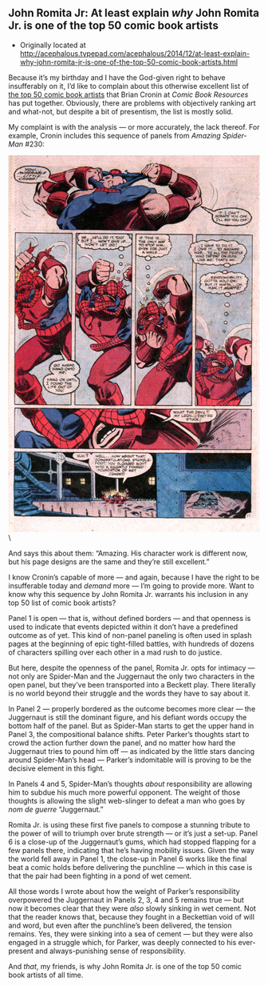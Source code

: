 ## John Romita Jr: At least explain *why* John Romita Jr. is one of the top 50 comic book artists

 * Originally located at http://acephalous.typepad.com/acephalous/2014/12/at-least-explain-why-john-romita-jr-is-one-of-the-top-50-comic-book-artists.html

Because it’s my birthday and I have the God-given right to behave insufferably on it, I’d like to complain about this otherwise excellent list of [the top 50 comic book artists](http://goodcomics.comicbookresources.com/category/top-100-comic-book-writers-and-artists/) that Brian Cronin at *Comic Book Resources* has put together. Obviously, there are problems with objectively ranking art and what-not, but despite a bit of presentism, the list is mostly solid.

My complaint is with the analysis — or more accurately, the lack thereof. For example, Cronin includes this sequence of panels from *Amazing Spider-Man* #230:

![jrjrartist6](images/comics/john-romita-jr/jrjrartist6.jpg)\ 

And says this about them: “Amazing. His character work is different now, but his page designs are the same and they’re still excellent.”

I know Cronin’s capable of more — and again, because I have the right to be insufferable today and *demand* more — I’m going to provide more. Want to know why this sequence by John Romita Jr. warrants his inclusion in any top 50 list of comic book artists?

Panel 1 is open — that is, without defined borders — and that openness is used to indicate that events depicted within it don’t have a predefined outcome as of yet. This kind of non-panel paneling is often used in splash pages at the beginning of epic tight-filled battles, with hundreds of dozens of characters spilling over each other in a mad rush to do justice.

But here, despite the openness of the panel, Romita Jr. opts for intimacy — not only are Spider-Man and the Juggernaut the only two characters in the open panel, but they’ve been transported into a Beckett play. There literally is no world beyond their struggle and the words they have to say about it.

In Panel 2 — properly bordered as the outcome becomes more clear — the Juggernaut is still the dominant figure, and his defiant words occupy the bottom half of the panel.
But as Spider-Man starts to get the upper hand in Panel 3, the compositional balance shifts. Peter Parker’s thoughts start to crowd the action further down the panel, and no matter how hard the Juggernaut tries to pound him off — as indicated by the little stars dancing around Spider-Man’s head — Parker’s indomitable will is proving to be the decisive element in this fight.

In Panels 4 and 5, Spider-Man’s thoughts *about* responsibility are allowing him to subdue his much more powerful opponent. The weight of those thoughts is allowing the slight web-slinger to defeat a man who goes by *nom de guerre* “Juggernaut.”

Romita Jr. is using these first five panels to compose a stunning tribute to the power of will to triumph over brute strength — or it’s just a set-up. Panel 6 is a close-up of the Juggernaut’s gums, which had stopped flapping for a few panels there, indicating that he’s having mobility issues. Given the way the world fell away in Panel 1, the close-up in Panel 6 works like the final beat a comic holds before delivering the punchline — which in this case is that the pair had been fighting in a pond of wet cement.

All those words I wrote about how the weight of Parker’s responsibility overpowered the Juggernaut in Panels 2, 3, 4 and 5 remains true — but now it becomes clear that they were *also* slowly sinking in wet cement. Not that the reader knows that, because they fought in a Beckettian void of will and word, but even after the punchline’s been delivered, the tension remains. Yes, they were sinking into a sea of cement — but they were also engaged in a struggle which, for Parker, was deeply connected to his ever-present and always-punishing sense of responsibility.

And *that*, my friends, is why John Romita Jr. is one of the top 50 comic book artists of all time.

